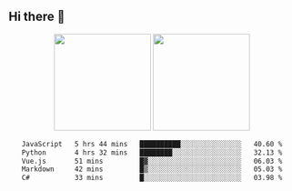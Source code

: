 ## Hi there 👋
<div align="center">
<span>  </span>
<img height="170px" src="https://github-readme-stats.vercel.app/api?username=bigQY&show_icons=true&count_private==true&v=2" /><span>        </span><img height="170px" src="https://github-readme-stats.vercel.app/api/top-langs/?username=bigQY&layout=compact&langs_count=8&v=2" />
<span>  </span>
</div>
<div align="center">

<!--START_SECTION:waka-->

```txt
JavaScript   5 hrs 44 mins   ██████████░░░░░░░░░░░░░░░   40.60 %
Python       4 hrs 32 mins   ████████░░░░░░░░░░░░░░░░░   32.13 %
Vue.js       51 mins         █▓░░░░░░░░░░░░░░░░░░░░░░░   06.03 %
Markdown     42 mins         █▒░░░░░░░░░░░░░░░░░░░░░░░   05.03 %
C#           33 mins         █░░░░░░░░░░░░░░░░░░░░░░░░   03.98 %
```

<!--END_SECTION:waka-->
</div>
